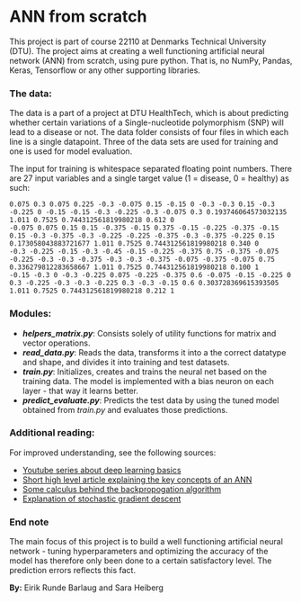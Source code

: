# ANN from scratch
This project is part of course 22110 at Denmarks Technical University (DTU). The project aims at creating a well functioning artificial neural network (ANN) from scratch, using pure python. That is, no NumPy, Pandas, Keras, Tensorflow or any other supporting libraries. 

### The data:
The data is a part of a project at DTU HealthTech, which is about predicting whether certain variations of a Single-nucleotide polymorphism (SNP) will lead to a disease or not. The data folder consists of four files in which each line is a single datapoint. Three of the data sets are used for training and one is used for model evaluation.

The input for training is whitespace separated floating point numbers. There are 27 input variables and a single target value (1 = disease, 0 = healthy) as such:
```
0.075 0.3 0.075 0.225 -0.3 -0.075 0.15 -0.15 0 -0.3 -0.3 0.15 -0.3 -0.225 0 -0.15 -0.15 -0.3 -0.225 -0.3 -0.075 0.3 0.193746064573032135 1.011 0.7525 0.744312561819980218 0.612 0
-0.075 0.075 0.15 0.15 -0.375 -0.15 0.375 -0.15 -0.225 -0.375 -0.15 0.15 -0.3 -0.375 -0.3 -0.225 -0.225 -0.375 -0.3 -0.375 -0.225 0.15 0.173058043883721677 1.011 0.7525 0.744312561819980218 0.340 0
-0.3 -0.225 -0.15 -0.3 -0.45 -0.15 -0.225 -0.375 0.75 -0.375 -0.075 -0.225 -0.3 -0.3 -0.375 -0.3 -0.3 -0.375 -0.075 -0.375 -0.075 0.75 0.336279812283658667 1.011 0.7525 0.744312561819980218 0.100 1
-0.15 -0.3 0 -0.3 -0.225 0.075 -0.225 -0.375 0.6 -0.075 -0.15 -0.225 0 0.3 -0.225 -0.3 -0.3 -0.225 0.3 -0.3 -0.15 0.6 0.303728369615393505 1.011 0.7525 0.744312561819980218 0.212 1
```

### Modules:
* ***helpers_matrix.py***: Consists solely of utility functions for matrix and vector operations. 
* ***read_data.py***: Reads the data, transforms it into a the correct datatype and shape, and divides it into training and test datasets.
* ***train.py***: Initializes, creates and trains the neural net based on the training data. The model is implemented with a bias neuron on each layer - that way it learns better.
* ***predict_evaluate.py***: Predicts the test data by using the tuned model obtained from *train.py* and evaluates those predictions.

### Additional reading:
For improved understanding, see the following sources: 
* [Youtube series about deep learning basics](https://www.youtube.com/playlist?list=PLZHQObOWTQDNU6R1_67000Dx_ZCJB-3pi)
* [Short high level article explaining the key concepts of an ANN](https://ujjwalkarn.me/2016/08/09/quick-intro-neural-networks/?fbclid=IwAR2vfPEcpnQ-Nl0ZXi-FqYZRHfFb9kzOZFGPktrXxuELaIDLA4NDPjs17RI)
* [Some calculus behind the backpropogation algorithm](https://towardsdatascience.com/neural-networks-backpropagation-by-dr-lihi-gur-arie-27be67d8fdce)
* [Explanation of stochastic gradient descent](https://towardsdatascience.com/stochastic-gradient-descent-clearly-explained-53d239905d31)

### End note
The main focus of this project is to build a well functioning artificial neural network - tuning hyperparameters and optimizing the accuracy of the model has therefore only been done to a certain satisfactory level. The prediction errors reflects this fact.


**By:** Eirik Runde Barlaug and Sara Heiberg

